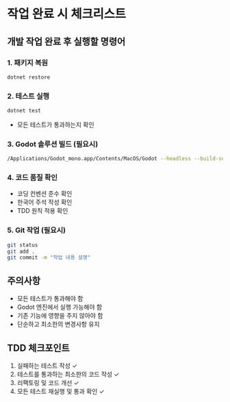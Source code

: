 # 작업 완료 시 체크리스트

## 개발 작업 완료 후 실행할 명령어

### 1. 패키지 복원
```bash
dotnet restore
```

### 2. 테스트 실행
```bash
dotnet test
```
- 모든 테스트가 통과하는지 확인

### 3. Godot 솔루션 빌드 (필요시)
```bash
/Applications/Godot_mono.app/Contents/MacOS/Godot --headless --build-solutions
```

### 4. 코드 품질 확인
- 코딩 컨벤션 준수 확인
- 한국어 주석 작성 확인
- TDD 원칙 적용 확인

### 5. Git 작업 (필요시)
```bash
git status
git add .
git commit -m "작업 내용 설명"
```

## 주의사항
- 모든 테스트가 통과해야 함
- Godot 엔진에서 실행 가능해야 함
- 기존 기능에 영향을 주지 않아야 함
- 단순하고 최소한의 변경사항 유지

## TDD 체크포인트
1. 실패하는 테스트 작성 ✓
2. 테스트를 통과하는 최소한의 코드 작성 ✓
3. 리팩토링 및 코드 개선 ✓
4. 모든 테스트 재실행 및 통과 확인 ✓